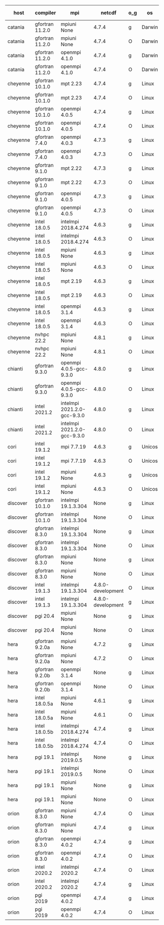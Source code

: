 

| host     | compiler                              | mpi                      | netcdf        | o_g        | os       | build       | u_pass          | u_fail          | s_pass            | s_fail            | e_pass             | e_fail             | nuopc_pass       | nuopc_fail       | artifacts link          |
|----------|---------------------------------------|--------------------------|---------------|------------|----------|-------------|-----------------|-----------------|-------------------|-------------------|--------------------|--------------------|------------------|------------------|-------------------------|
| catania | gfortran 11.2.0 | mpiuni None  | 4.7.4  | g | Darwin | PASS | 12319 | 0 | 8 | 0 | 43 | 0 | None | None | <a href="https://github.com/esmf-org/esmf-test-artifacts/tree/04c8221a8609ebbabef4b47b31b89de943824bab/fix_nc-config-libs/gfortran/11.2.0/g/mpiuni/None" target="_blank">04c8221</a> | 
| catania | gfortran 11.2.0 | mpiuni None  | 4.7.4  | O | Darwin | PASS | 12319 | 0 | 8 | 0 | 43 | 0 | None | None | <a href="https://github.com/esmf-org/esmf-test-artifacts/tree/e0f15e6120a0516655587dbb16f16a7253bc1204/fix_nc-config-libs/gfortran/11.2.0/O/mpiuni/None" target="_blank">e0f15e6</a> | 
| catania | gfortran 11.2.0 | openmpi 4.1.0  | 4.7.4  | g | Darwin | PASS | 13889 | 9 | 49 | 0 | 80 | 0 | 52 | 0 | <a href="https://github.com/esmf-org/esmf-test-artifacts/tree/0e2643686717c29ca25d2a80856cc871f87913bd/fix_nc-config-libs/gfortran/11.2.0/g/openmpi/4.1.0" target="_blank">0e26436</a> | 
| catania | gfortran 11.2.0 | openmpi 4.1.0  | 4.7.4  | O | Darwin | PASS | 13889 | 9 | 49 | 0 | 80 | 0 | 52 | 0 | <a href="https://github.com/esmf-org/esmf-test-artifacts/tree/d8f33d56e47943edcacf098ffd74db6471b88948/fix_nc-config-libs/gfortran/11.2.0/O/openmpi/4.1.0" target="_blank">d8f33d5</a> | 
| cheyenne | gfortran 10.1.0 | mpt 2.23  | 4.7.4  | g | Linux | PASS | 13898 | 0 | 49 | 0 | 80 | 0 | 52 | 0 | <a href="https://github.com/esmf-org/esmf-test-artifacts/tree/3d4ca1ae37eb58c8a0720e247756cdb953c5c820/fix_nc-config-libs/gfortran/10.1.0/g/mpt/2.23" target="_blank">3d4ca1a</a> | 
| cheyenne | gfortran 10.1.0 | mpt 2.23  | 4.7.4  | O | Linux | PASS | 13898 | 0 | 49 | 0 | 80 | 0 | 52 | 0 | <a href="https://github.com/esmf-org/esmf-test-artifacts/tree/9bfc0fb97571a9564f1f7986af555e84b5903f2f/fix_nc-config-libs/gfortran/10.1.0/O/mpt/2.23" target="_blank">9bfc0fb</a> | 
| cheyenne | gfortran 10.1.0 | openmpi 4.0.5  | 4.7.4  | g | Linux | PASS | 13898 | 0 | 49 | 0 | 80 | 0 | 52 | 0 | <a href="https://github.com/esmf-org/esmf-test-artifacts/tree/dc48f0286f82856358727bc396da77d219f41802/fix_nc-config-libs/gfortran/10.1.0/g/openmpi/4.0.5" target="_blank">dc48f02</a> | 
| cheyenne | gfortran 10.1.0 | openmpi 4.0.5  | 4.7.4  | O | Linux | PASS | 13898 | 0 | 49 | 0 | 80 | 0 | 52 | 0 | <a href="https://github.com/esmf-org/esmf-test-artifacts/tree/4174f5008a31ea6da09172aca01662690e74df61/fix_nc-config-libs/gfortran/10.1.0/O/openmpi/4.0.5" target="_blank">4174f50</a> | 
| cheyenne | gfortran 7.4.0 | openmpi 4.0.3  | 4.7.3  | g | Linux | PASS | 13898 | 0 | 49 | 0 | 80 | 0 | 52 | 0 | <a href="https://github.com/esmf-org/esmf-test-artifacts/tree/bf71d2d198cb02f6c2e946d9163e22ab3e17a5cb/fix_nc-config-libs/gfortran/7.4.0/g/openmpi/4.0.3" target="_blank">bf71d2d</a> | 
| cheyenne | gfortran 7.4.0 | openmpi 4.0.3  | 4.7.3  | O | Linux | PASS | 13898 | 0 | 49 | 0 | 80 | 0 | 52 | 0 | <a href="https://github.com/esmf-org/esmf-test-artifacts/tree/1e13a27910f9fc633318a4d2715321005aa3546c/fix_nc-config-libs/gfortran/7.4.0/O/openmpi/4.0.3" target="_blank">1e13a27</a> | 
| cheyenne | gfortran 9.1.0 | mpt 2.22  | 4.7.3  | g | Linux | PASS | 13898 | 0 | 49 | 0 | 80 | 0 | 52 | 0 | <a href="https://github.com/esmf-org/esmf-test-artifacts/tree/9a5afd9319ed3dee137432b8e2d1b8dffb2861d9/fix_nc-config-libs/gfortran/9.1.0/g/mpt/2.22" target="_blank">9a5afd9</a> | 
| cheyenne | gfortran 9.1.0 | mpt 2.22  | 4.7.3  | O | Linux | PASS | 13898 | 0 | 49 | 0 | 80 | 0 | 52 | 0 | <a href="https://github.com/esmf-org/esmf-test-artifacts/tree/24e833ab0dea8c59213f37420b853859ceebcb91/fix_nc-config-libs/gfortran/9.1.0/O/mpt/2.22" target="_blank">24e833a</a> | 
| cheyenne | gfortran 9.1.0 | openmpi 4.0.5  | 4.7.3  | g | Linux | PASS | 13898 | 0 | 49 | 0 | 80 | 0 | 52 | 0 | <a href="https://github.com/esmf-org/esmf-test-artifacts/tree/dfa3696b62f1337295feaa6506baf07f32bb92cc/fix_nc-config-libs/gfortran/9.1.0/g/openmpi/4.0.5" target="_blank">dfa3696</a> | 
| cheyenne | gfortran 9.1.0 | openmpi 4.0.5  | 4.7.3  | O | Linux | PASS | 13898 | 0 | 49 | 0 | 80 | 0 | 52 | 0 | <a href="https://github.com/esmf-org/esmf-test-artifacts/tree/04dfd66c3f89c25b2067f762304ba88fab937462/fix_nc-config-libs/gfortran/9.1.0/O/openmpi/4.0.5" target="_blank">04dfd66</a> | 
| cheyenne | intel 18.0.5 | intelmpi 2018.4.274  | 4.6.3  | g | Linux | PASS | None | None | None | None | None | None | None | None | <a href="https://github.com/esmf-org/esmf-test-artifacts/tree/be1ad6f1ef1e857936f7832257d4d067dee9d44a/fix_nc-config-libs/intel/18.0.5/g/intelmpi/2018.4.274" target="_blank">be1ad6f</a> | 
| cheyenne | intel 18.0.5 | intelmpi 2018.4.274  | 4.6.3  | O | Linux | PASS | None | None | None | None | None | None | None | None | <a href="https://github.com/esmf-org/esmf-test-artifacts/tree/fd1538336a42ca4197933a1b5532743bdb006eff/fix_nc-config-libs/intel/18.0.5/O/intelmpi/2018.4.274" target="_blank">fd15383</a> | 
| cheyenne | intel 18.0.5 | mpiuni None  | 4.6.3  | g | Linux | PASS | 12319 | 0 | 8 | 0 | 43 | 0 | None | None | <a href="https://github.com/esmf-org/esmf-test-artifacts/tree/33d752bc6cba1401eacb70e6f4854aba9ac9e33f/fix_nc-config-libs/intel/18.0.5/g/mpiuni/None" target="_blank">33d752b</a> | 
| cheyenne | intel 18.0.5 | mpiuni None  | 4.6.3  | O | Linux | PASS | 12319 | 0 | 8 | 0 | 43 | 0 | None | None | <a href="https://github.com/esmf-org/esmf-test-artifacts/tree/7d497c9e5dc43c759f275a406af2fb7e1da30613/fix_nc-config-libs/intel/18.0.5/O/mpiuni/None" target="_blank">7d497c9</a> | 
| cheyenne | intel 18.0.5 | mpt 2.19  | 4.6.3  | g | Linux | PASS | 13898 | 0 | 49 | 0 | 80 | 0 | 52 | 0 | <a href="https://github.com/esmf-org/esmf-test-artifacts/tree/3bfc1fbd1a59c578dd58a3e8a595f4af53f0ac6f/fix_nc-config-libs/intel/18.0.5/g/mpt/2.19" target="_blank">3bfc1fb</a> | 
| cheyenne | intel 18.0.5 | mpt 2.19  | 4.6.3  | O | Linux | PASS | 13898 | 0 | 49 | 0 | 80 | 0 | 52 | 0 | <a href="https://github.com/esmf-org/esmf-test-artifacts/tree/3f5dc98d25d09e37720a501829f35423f039d7e6/fix_nc-config-libs/intel/18.0.5/O/mpt/2.19" target="_blank">3f5dc98</a> | 
| cheyenne | intel 18.0.5 | openmpi 3.1.4  | 4.6.3  | g | Linux | PASS | 13898 | 0 | 49 | 0 | 80 | 0 | 52 | 0 | <a href="https://github.com/esmf-org/esmf-test-artifacts/tree/9131730be1443427be1cac3c20a2563e07725241/fix_nc-config-libs/intel/18.0.5/g/openmpi/3.1.4" target="_blank">9131730</a> | 
| cheyenne | intel 18.0.5 | openmpi 3.1.4  | 4.6.3  | O | Linux | PASS | 13898 | 0 | 49 | 0 | 80 | 0 | 52 | 0 | <a href="https://github.com/esmf-org/esmf-test-artifacts/tree/1e3e59fcccabd514a2a348038cd50058935fd17d/fix_nc-config-libs/intel/18.0.5/O/openmpi/3.1.4" target="_blank">1e3e59f</a> | 
| cheyenne | nvhpc 22.2 | mpiuni None  | 4.8.1  | g | Linux | PASS | None | None | None | None | None | None | None | None | <a href="https://github.com/esmf-org/esmf-test-artifacts/tree/a45659337b52aafdbe4f6c139c0f68bd84103d55/fix_nc-config-libs/nvhpc/22.2/g/mpiuni/None" target="_blank">a456593</a> | 
| cheyenne | nvhpc 22.2 | mpiuni None  | 4.8.1  | O | Linux | PASS | None | None | None | None | None | None | None | None | <a href="https://github.com/esmf-org/esmf-test-artifacts/tree/fdeeb05e18ff2e62925e3d7443c2581953921fb6/fix_nc-config-libs/nvhpc/22.2/O/mpiuni/None" target="_blank">fdeeb05</a> | 
| chianti | gfortran 9.3.0 | openmpi 4.0.5-gcc-9.3.0  | 4.8.0  | g | Linux | PASS | 13898 | 0 | 49 | 0 | 80 | 0 | 52 | 0 | <a href="https://github.com/esmf-org/esmf-test-artifacts/tree/a75dd8a9c21f069f0f92f0055cec7297a5978f50/fix_nc-config-libs/gfortran/9.3.0/g/openmpi/4.0.5-gcc-9.3.0" target="_blank">a75dd8a</a> | 
| chianti | gfortran 9.3.0 | openmpi 4.0.5-gcc-9.3.0  | 4.8.0  | O | Linux | PASS | 13898 | 0 | 49 | 0 | 80 | 0 | 52 | 0 | <a href="https://github.com/esmf-org/esmf-test-artifacts/tree/19d25ecc5abf1a39f5f212486a76ae8f5ad416b6/fix_nc-config-libs/gfortran/9.3.0/O/openmpi/4.0.5-gcc-9.3.0" target="_blank">19d25ec</a> | 
| chianti | intel 2021.2 | intelmpi 2021.2.0-gcc-9.3.0  | 4.8.0  | g | Linux | PASS | 13898 | 0 | 49 | 0 | 80 | 0 | 52 | 0 | <a href="https://github.com/esmf-org/esmf-test-artifacts/tree/588e0503e3cc4b6eb8894361d69bd388363fcbbf/fix_nc-config-libs/intel/2021.2/g/intelmpi/2021.2.0-gcc-9.3.0" target="_blank">588e050</a> | 
| chianti | intel 2021.2 | intelmpi 2021.2.0-gcc-9.3.0  | 4.8.0  | O | Linux | PASS | 13898 | 0 | 49 | 0 | 80 | 0 | 52 | 0 | <a href="https://github.com/esmf-org/esmf-test-artifacts/tree/c14af265ca951ad22dd3941318076ee604f92bc4/fix_nc-config-libs/intel/2021.2/O/intelmpi/2021.2.0-gcc-9.3.0" target="_blank">c14af26</a> | 
| cori | intel 19.1.2 | mpi 7.7.19  | 4.6.3  | g | Unicos | PASS | 13898 | 0 | 49 | 0 | 80 | 0 | 52 | 0 | <a href="https://github.com/esmf-org/esmf-test-artifacts/tree/af510bdab6265b325b916142a83bcc07a3193d24/fix_nc-config-libs/intel/19.1.2/g/mpi/7.7.19" target="_blank">af510bd</a> | 
| cori | intel 19.1.2 | mpi 7.7.19  | 4.6.3  | O | Unicos | PASS | 13898 | 0 | 49 | 0 | 80 | 0 | 52 | 0 | <a href="https://github.com/esmf-org/esmf-test-artifacts/tree/3ff52dbf0bf450223c2004dd3474a40a906ef69a/fix_nc-config-libs/intel/19.1.2/O/mpi/7.7.19" target="_blank">3ff52db</a> | 
| cori | intel 19.1.2 | mpiuni None  | 4.6.3  | g | Unicos | PASS | 12319 | 0 | 8 | 0 | 43 | 0 | None | None | <a href="https://github.com/esmf-org/esmf-test-artifacts/tree/afb71bf8c582f595d772ffe79ba017d0f1d8fd00/fix_nc-config-libs/intel/19.1.2/g/mpiuni/None" target="_blank">afb71bf</a> | 
| cori | intel 19.1.2 | mpiuni None  | 4.6.3  | O | Unicos | PASS | 12319 | 0 | 8 | 0 | 43 | 0 | None | None | <a href="https://github.com/esmf-org/esmf-test-artifacts/tree/82b45917fbda5a2e569a546c356bb14ea4371398/fix_nc-config-libs/intel/19.1.2/O/mpiuni/None" target="_blank">82b4591</a> | 
| discover | gfortran 10.1.0 | intelmpi 19.1.3.304  | None  | g | Linux | PASS | 13883 | 15 | 49 | 0 | 80 | 0 | 52 | 0 | <a href="https://github.com/esmf-org/esmf-test-artifacts/tree/c72b4c815aa39be59826dec7e79b2ef011ed3af9/fix_nc-config-libs/gfortran/10.1.0/g/intelmpi/19.1.3.304" target="_blank">c72b4c8</a> | 
| discover | gfortran 10.1.0 | intelmpi 19.1.3.304  | None  | O | Linux | PASS | 13883 | 15 | 49 | 0 | 80 | 0 | 52 | 0 | <a href="https://github.com/esmf-org/esmf-test-artifacts/tree/d3e43bb7f4a18d8626e82b6f9199492a2e3c1943/fix_nc-config-libs/gfortran/10.1.0/O/intelmpi/19.1.3.304" target="_blank">d3e43bb</a> | 
| discover | gfortran 8.3.0 | intelmpi 19.1.3.304  | None  | g | Linux | PASS | 13883 | 15 | 49 | 0 | 80 | 0 | 52 | 0 | <a href="https://github.com/esmf-org/esmf-test-artifacts/tree/2e48361da0f8cd23827d1bcdb372540e5301e779/fix_nc-config-libs/gfortran/8.3.0/g/intelmpi/19.1.3.304" target="_blank">2e48361</a> | 
| discover | gfortran 8.3.0 | intelmpi 19.1.3.304  | None  | O | Linux | PASS | 13883 | 15 | 49 | 0 | 80 | 0 | 52 | 0 | <a href="https://github.com/esmf-org/esmf-test-artifacts/tree/08b078afe169817bd74b4e17d483185a2182abc1/fix_nc-config-libs/gfortran/8.3.0/O/intelmpi/19.1.3.304" target="_blank">08b078a</a> | 
| discover | gfortran 8.3.0 | mpiuni None  | None  | g | Linux | PASS | 12319 | 0 | 8 | 0 | 43 | 0 | None | None | <a href="https://github.com/esmf-org/esmf-test-artifacts/tree/37a5038c10e128c7cd6ff1c5a15b51362868b3d5/fix_nc-config-libs/gfortran/8.3.0/g/mpiuni/None" target="_blank">37a5038</a> | 
| discover | gfortran 8.3.0 | mpiuni None  | None  | O | Linux | PASS | 12319 | 0 | 8 | 0 | 43 | 0 | None | None | <a href="https://github.com/esmf-org/esmf-test-artifacts/tree/56afbc0afd795a3a7c0f52fafaa59eb2ac408d5f/fix_nc-config-libs/gfortran/8.3.0/O/mpiuni/None" target="_blank">56afbc0</a> | 
| discover | intel 19.1.3 | intelmpi 19.1.3.304  | 4.8.0-development  | O | Linux | PASS | 13898 | 0 | 49 | 0 | 80 | 0 | 52 | 0 | <a href="https://github.com/esmf-org/esmf-test-artifacts/tree/b4e3fb8053eadb6109714a517cd2f10c08e2ec97/fix_nc-config-libs/intel/19.1.3/O/intelmpi/19.1.3.304" target="_blank">b4e3fb8</a> | 
| discover | intel 19.1.3 | intelmpi 19.1.3.304  | 4.8.0-development  | g | Linux | PASS | 13898 | 0 | 49 | 0 | 80 | 0 | 52 | 0 | <a href="https://github.com/esmf-org/esmf-test-artifacts/tree/02365e6433abc4f15557f068d196b6d36e6c25ef/fix_nc-config-libs/intel/19.1.3/g/intelmpi/19.1.3.304" target="_blank">02365e6</a> | 
| discover | pgi 20.4 | mpiuni None  | None  | g | Linux | PASS | 11694 | 625 | 4 | 4 | 40 | 3 | None | None | <a href="https://github.com/esmf-org/esmf-test-artifacts/tree/8b2e68d9606d4c41c5346b89057d51612afdd606/fix_nc-config-libs/pgi/20.4/g/mpiuni/None" target="_blank">8b2e68d</a> | 
| discover | pgi 20.4 | mpiuni None  | None  | O | Linux | PASS | 11694 | 625 | 6 | 2 | 40 | 3 | None | None | <a href="https://github.com/esmf-org/esmf-test-artifacts/tree/a117cbaff6d9ba99af1cdc42a9c512dcda323dc1/fix_nc-config-libs/pgi/20.4/O/mpiuni/None" target="_blank">a117cba</a> | 
| hera | gfortran 9.2.0a | mpiuni None  | 4.7.2  | g | Linux | PASS | 12319 | 0 | 8 | 0 | 43 | 0 | None | None | <a href="https://github.com/esmf-org/esmf-test-artifacts/tree/4de377a03020e4c9d847c589d9e5c8e4cc6116c3/fix_nc-config-libs/gfortran/9.2.0a/g/mpiuni/None" target="_blank">4de377a</a> | 
| hera | gfortran 9.2.0a | mpiuni None  | 4.7.2  | O | Linux | PASS | 12319 | 0 | 8 | 0 | 43 | 0 | None | None | <a href="https://github.com/esmf-org/esmf-test-artifacts/tree/4fef17200f340eea61cd2b5aba16ecae6b825afc/fix_nc-config-libs/gfortran/9.2.0a/O/mpiuni/None" target="_blank">4fef172</a> | 
| hera | gfortran 9.2.0b | openmpi 3.1.4  | None  | g | Linux | PASS | 13898 | 0 | 49 | 0 | 80 | 0 | 52 | 0 | <a href="https://github.com/esmf-org/esmf-test-artifacts/tree/ec3f4905318c2c2982961134b8357643675af169/fix_nc-config-libs/gfortran/9.2.0b/g/openmpi/3.1.4" target="_blank">ec3f490</a> | 
| hera | gfortran 9.2.0b | openmpi 3.1.4  | None  | O | Linux | PASS | 13898 | 0 | 49 | 0 | 80 | 0 | 52 | 0 | <a href="https://github.com/esmf-org/esmf-test-artifacts/tree/4ab34cb921457bea41463dc51e989a23a835be87/fix_nc-config-libs/gfortran/9.2.0b/O/openmpi/3.1.4" target="_blank">4ab34cb</a> | 
| hera | intel 18.0.5a | mpiuni None  | 4.6.1  | g | Linux | PASS | 12319 | 0 | 8 | 0 | 43 | 0 | None | None | <a href="https://github.com/esmf-org/esmf-test-artifacts/tree/8f305769a04e648fccf8968143238fddb6865212/fix_nc-config-libs/intel/18.0.5a/g/mpiuni/None" target="_blank">8f30576</a> | 
| hera | intel 18.0.5a | mpiuni None  | 4.6.1  | O | Linux | PASS | 12319 | 0 | 8 | 0 | 43 | 0 | None | None | <a href="https://github.com/esmf-org/esmf-test-artifacts/tree/de2713035432a86c0de527ea05b1d4e76e4ed197/fix_nc-config-libs/intel/18.0.5a/O/mpiuni/None" target="_blank">de27130</a> | 
| hera | intel 18.0.5b | intelmpi 2018.4.274  | 4.7.4  | g | Linux | PASS | 13898 | 0 | 49 | 0 | 80 | 0 | 52 | 0 | <a href="https://github.com/esmf-org/esmf-test-artifacts/tree/54dcb6fbb43bdeac88eaa205a471c06bff129522/fix_nc-config-libs/intel/18.0.5b/g/intelmpi/2018.4.274" target="_blank">54dcb6f</a> | 
| hera | intel 18.0.5b | intelmpi 2018.4.274  | 4.7.4  | O | Linux | PASS | 13898 | 0 | 49 | 0 | 80 | 0 | 52 | 0 | <a href="https://github.com/esmf-org/esmf-test-artifacts/tree/64e081b88aa9b1d4a5743df07b01f033abcaae3f/fix_nc-config-libs/intel/18.0.5b/O/intelmpi/2018.4.274" target="_blank">64e081b</a> | 
| hera | pgi 19.1 | intelmpi 2019.0.5  | None  | g | Linux | PASS | 13021 | 877 | None | None | None | None | None | None | <a href="https://github.com/esmf-org/esmf-test-artifacts/tree/dff5ec6dfa04852fd93aa461889b716dadbd1bf7/fix_nc-config-libs/pgi/19.1/g/intelmpi/2019.0.5" target="_blank">dff5ec6</a> | 
| hera | pgi 19.1 | intelmpi 2019.0.5  | None  | O | Linux | PASS | 13069 | 829 | None | None | None | None | None | None | <a href="https://github.com/esmf-org/esmf-test-artifacts/tree/70f65a0f906d10d7ca89fdcb07f44483ef445d36/fix_nc-config-libs/pgi/19.1/O/intelmpi/2019.0.5" target="_blank">70f65a0</a> | 
| hera | pgi 19.1 | mpiuni None  | None  | g | Linux | PASS | 11694 | 625 | 4 | 4 | None | None | None | None | <a href="https://github.com/esmf-org/esmf-test-artifacts/tree/3e7a8043e06baf14ea865b35192d9b9e73cddc17/fix_nc-config-libs/pgi/19.1/g/mpiuni/None" target="_blank">3e7a804</a> | 
| hera | pgi 19.1 | mpiuni None  | None  | O | Linux | PASS | 11694 | 625 | 6 | 2 | None | None | None | None | <a href="https://github.com/esmf-org/esmf-test-artifacts/tree/8f6e09595046c5f558b07e9875472560a30a80db/fix_nc-config-libs/pgi/19.1/O/mpiuni/None" target="_blank">8f6e095</a> | 
| orion | gfortran 8.3.0 | mpiuni None  | 4.7.4  | O | Linux | PASS | 12319 | 0 | 8 | 0 | 43 | 0 | None | None | <a href="https://github.com/esmf-org/esmf-test-artifacts/tree/36ad136b01afcf359d8ad18fbc50704e1b84e33b/fix_nc-config-libs/gfortran/8.3.0/O/mpiuni/None" target="_blank">36ad136</a> | 
| orion | gfortran 8.3.0 | mpiuni None  | 4.7.4  | g | Linux | PASS | 12319 | 0 | 8 | 0 | 43 | 0 | None | None | <a href="https://github.com/esmf-org/esmf-test-artifacts/tree/9e84eecc89b77324b529f6c47f9c7a98518b9007/fix_nc-config-libs/gfortran/8.3.0/g/mpiuni/None" target="_blank">9e84eec</a> | 
| orion | gfortran 8.3.0 | openmpi 4.0.2  | 4.7.4  | g | Linux | PASS | 13898 | 0 | 49 | 0 | 80 | 0 | 52 | 0 | <a href="https://github.com/esmf-org/esmf-test-artifacts/tree/4e58d47a05d859f76ccc7b41b932ae35553de4f7/fix_nc-config-libs/gfortran/8.3.0/g/openmpi/4.0.2" target="_blank">4e58d47</a> | 
| orion | gfortran 8.3.0 | openmpi 4.0.2  | 4.7.4  | O | Linux | PASS | 13898 | 0 | 49 | 0 | 80 | 0 | 52 | 0 | <a href="https://github.com/esmf-org/esmf-test-artifacts/tree/95234bef3e3011e59f06c82b86646fa172666207/fix_nc-config-libs/gfortran/8.3.0/O/openmpi/4.0.2" target="_blank">95234be</a> | 
| orion | intel 2020.2 | intelmpi 2020.2  | 4.7.4  | O | Linux | PASS | 13898 | 0 | 49 | 0 | 80 | 0 | 52 | 0 | <a href="https://github.com/esmf-org/esmf-test-artifacts/tree/69423dd791abb39c8d04e2b2646a88e217c5fa5c/fix_nc-config-libs/intel/2020.2/O/intelmpi/2020.2" target="_blank">69423dd</a> | 
| orion | intel 2020.2 | intelmpi 2020.2  | 4.7.4  | g | Linux | PASS | 13898 | 0 | 49 | 0 | 80 | 0 | 52 | 0 | <a href="https://github.com/esmf-org/esmf-test-artifacts/tree/c30c9e6793b0a36ff289d9733c880a09ea653c0b/fix_nc-config-libs/intel/2020.2/g/intelmpi/2020.2" target="_blank">c30c9e6</a> | 
| orion | pgi 2019 | openmpi 4.0.2  | 4.7.4  | g | Linux | PASS | 13003 | 895 | 35 | 14 | 66 | 14 | 10 | 42 | <a href="https://github.com/esmf-org/esmf-test-artifacts/tree/2ebaedf91a35fa9d80edaa19e89e5c698d9ae895/fix_nc-config-libs/pgi/2019/g/openmpi/4.0.2" target="_blank">2ebaedf</a> | 
| orion | pgi 2019 | openmpi 4.0.2  | 4.7.4  | O | Linux | PASS | 13051 | 847 | 37 | 12 | 68 | 12 | 10 | 42 | <a href="https://github.com/esmf-org/esmf-test-artifacts/tree/a55cf8b8bf477834e1f420bef012b0022938f47f/fix_nc-config-libs/pgi/2019/O/openmpi/4.0.2" target="_blank">a55cf8b</a> | 
